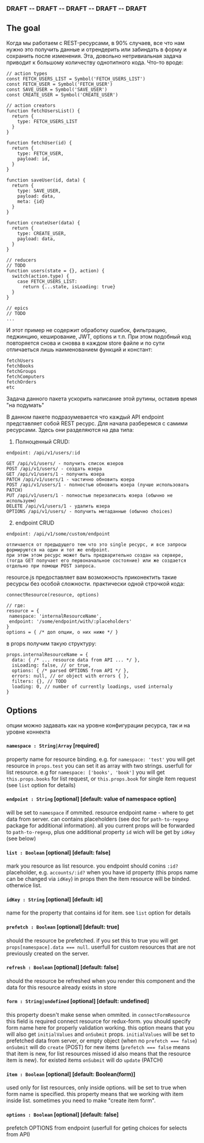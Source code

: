 ### DRAFT --  DRAFT --  DRAFT --  DRAFT --  DRAFT

## The goal

Когда мы работаем с REST-ресурсами, в 90% случаев, все что нам нужно это получить данные и отрендерить или забиндать в форму и сохранить после изменения.
Эта, довольно нетривиальная задача приводит к большому количеству однотипного кода. Что-то вроде:

```
// action types
const FETCH_USERS_LIST = Symbol('FETCH_USERS_LIST')
const FETCH_USER = Symbol('FETCH_USER')
const SAVE_USER = Symbol('SAVE_USER')
const CREATE_USER = Symbol('CREATE_USER')

// action creators
function fetchUsersList() {
  return {
    type: FETCH_USERS_LIST
  }
}

function fetchUser(id) {
  return {
    type: FETCH_USER,
    payload: id,
  }
}

function saveUser(id, data) {
  return {
    type: SAVE_USER,
    payload: data,
    meta: {id}
  }
}

function createUser(data) {
  return {
    type: CREATE_USER,
    payload: data,
  }
}

// reducers
// TODO
function users(state = {}, action) {
  switch(action.type) {
    case FETCH_USERS_LIST:
      return {...state, isLoading: true}
  }
}

// epics
// TODO
...
```

И этот пример не содержит обработку ошибок, фильтрацию, педжинцию, кеширование, JWT, options  и т.п.
При этом подобный код повторяется снова и сновва в каждом store файле и по сути отличаеться лишь наименованием функций и констант:

```
fetchUsers
fetchBooks
fetchGroups
fetchComputers
fetchOrders
etc
```

Задача данного пакета ускорить написание этой рутины, оставив время "на подумать"

В данном пакете подразумевается что каждый API endpoint представляет собой REST ресурс.
Для начала разберемся с самими ресурсами. Здесь они разделяются на два типа:

1. Полноценный CRUD:
```
endpoint: /api/v1/users/:id

GET /api/v1/users/ - получить список юзеров
POST /api/v1/users/ - создать юзера
GET /api/v1/users/1 - получить юзера
PATCH /api/v1/users/1 - частично обновить юзера
POST /api/v1/users/1 - полностью обновить юзера (лучше использовать PATCH)
PUT /api/v1/users/1 - полностью перезаписать юзера (обычно не используем)
DELETE /api/v1/users/1 - удалить юзера
OPTIONS /api/v1/users/ - получить метаданные (обычно choices)
```

2. endpoint CRUD
```
endpoint: /api/v1/some/custom/endpoint

отличается от предыдущего тем что это single ресурс, и все запросы формируются на один и тот же endpoint.
при этом этом ресурс может быть предварительно создан на сервере, (тогда GET получает его первоначальное состояние) или же создается отдельно при помощи POST запроса.

```


resource.js предоставляет вам возможность приконектить такие ресурсы без особой сложности. практически одной строчкой кода:
```
connectResource(resource, options)

// где:
resource = {
 namespace: 'internalResourceName',
 endpoint: '/some/endpoint/with/:placeholders'
}
options = { /* доп опции, о них ниже */ }
```

в props получим такую структуру:
```
props.internalResourceName = {
  data: { /* ... resource data from API ... */ },
  isLoading: false, // or true,
  options: { /* parsed OPTIONS from API */ },
  errors: null, // or object with errors { },
  filters: {}, // TODO
  loading: 0, // number of currently loadings, used internaly
}
```


## Options

опции можно задавать как на уровне конфигурации ресурса, так и на уровне коннекта


#### `namespace : String|Array` [required]

property name for resource binding. e.g. for `namespace: 'test'` you will get resource in `props.test`
you can set it as array with two strings. userfull for list resource. e.g for `namespace: ['books', 'book']` you will get `this.props.books` for list request, or `this.props.book` for single item request (see `list` option for details)

#### `endpoint : String` [optional] [default: value of namespace option]

will be set to `namespace` if ommited. resource endpoint name - where to get data from server.
can contains placeholders (see doc for `path-to-regexp` package for additional information). all you current props will be forwarded to `path-to-regexp`, plus one additional property `id` wich will be get by `idKey` (see below)

#### `list : Boolean` [optional] [default: false]

mark you resource as list resource. you endpoint should conins `:id?` placeholder, e.g. `accounts/:id?`
when you have id property (this props name can be changed via `idKey`) in props then the item resource will be binded. otherwice list. 

#### `idKey : String` [optional] [default: id]

name for the property that contains id for item. see `list` option for details

#### `prefetch : Boolean` [optional] [default: true]

should the resource be prefetched. if you set this to true you will get `props[namespace].data === null`. userfull for custom resources that are not previously created on the server.

#### `refresh : Boolean` [optional] [default: false]

should the resource be refreshed when you render this component and the data for this resource already exists in store

#### `form : String|undefined` [optional] [default: undefined]

this property doesn't make sense when ommited. in `connectFormResource` this field is required
connect resource for redux-form. you should specify form name here for properly validation working. 
this option means that you will also get `initialValues` and `onSubmit` props. 
`initialValues` will be set to prefetched data from server, or empty object (when no `prefetch === false`)
`onSubmit` will do `create` (POST) for new items (`prefetch === false` means that item is new, for list resources missed id also means that the resource item is new). for existed items `onSubmit` will do `update` (PATCH)

#### `item : Boolean` [optional] [default: Boolean(form)]

used only for list resources, only inside options. will be set to true when form name is specified. this property means that we working with item inside list. sometimes you need to make "create item form". 

#### `options : Boolean` [optional] [default: false]

prefetch OPTIONS from endpoint (userfull for geting choices for selects from API)
